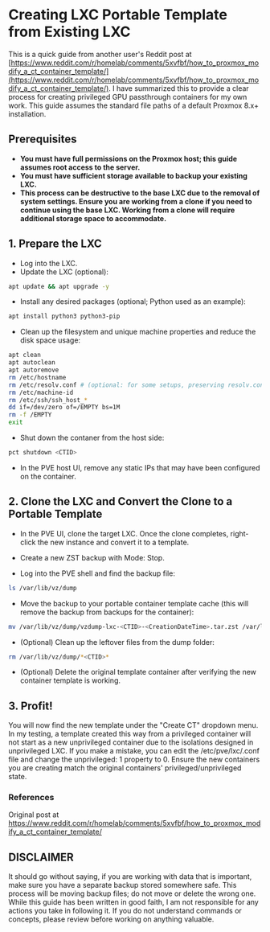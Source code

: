 # Creating LXC Portable Template from Existing LXC

This is a quick guide from another user's Reddit post at [https://www.reddit.com/r/homelab/comments/5xvfbf/how_to_proxmox_modify_a_ct_container_template/](https://www.reddit.com/r/homelab/comments/5xvfbf/how_to_proxmox_modify_a_ct_container_template/). I have summarized this to provide a clear process for creating privileged GPU passthrough containers for my own work. This guide assumes the standard file paths of a default Proxmox 8.x+ installation.

## Prerequisites

- **You must have full permissions on the Proxmox host; this guide assumes root access to the server.**
- **You must have sufficient storage available to backup your existing LXC.**
- **This process can be destructive to the base LXC due to the removal of system settings. Ensure you are working from a clone if you need to continue using the base LXC. Working from a clone will require additional storage space to accommodate.**

## 1. Prepare the LXC

- Log into the LXC.
- Update the LXC (optional):
```bash
apt update && apt upgrade -y
```

- Install any desired packages (optional; Python used as an example):
```bash
apt install python3 python3-pip
```

- Clean up the filesystem and unique machine properties and reduce the disk space usage:
```bash
apt clean
apt autoclean
apt autoremove
rm /etc/hostname
rm /etc/resolv.conf # (optional: for some setups, preserving resolv.conf might be necessary if there are specific DNS settings required.)
rm /etc/machine-id
rm /etc/ssh/ssh_host_*
dd if=/dev/zero of=/EMPTY bs=1M
rm -f /EMPTY
exit
```

- Shut down the contaner from the host side:
```bash
pct shutdown <CTID>
```

- In the PVE host UI, remove any static IPs that may have been configured on the container.

## 2. Clone the LXC and Convert the Clone to a Portable Template
- In the PVE UI, clone the target LXC. Once the clone completes, right-click the new instance and convert it to a template.

- Create a new ZST backup with Mode: Stop.

- Log into the PVE shell and find the backup file:
```bash
ls /var/lib/vz/dump
```

- Move the backup to your portable container template cache (this will remove the backup from backups for the container):
```bash
mv /var/lib/vz/dump/vzdump-lxc-<CTID>-<CreationDateTime>.tar.zst /var/lib/vz/template/cache/<descriptive-name-for-template>.tar.zst
```
- (Optional) Clean up the leftover files from the dump folder:
```bash
rm /var/lib/vz/dump/*<CTID>*
```

- (Optional) Delete the original template container after verifying the new container template is working.

## 3. Profit!
You will now find the new template under the "Create CT" dropdown menu. In my testing, a template created this way from a privileged container will not start as a new unprivileged container due to the isolations designed in unprivileged LXC. If you make a mistake, you can edit the /etc/pve/lxc/<CTID>.conf file and change the unprivileged: 1 property to 0. Ensure the new containers you are creating match the original containers' privileged/unprivileged state.

### References
Original post at https://www.reddit.com/r/homelab/comments/5xvfbf/how_to_proxmox_modify_a_ct_container_template/

## DISCLAIMER
It should go without saying, if you are working with data that is important, make sure you have a separate backup stored somewhere safe. This process will be moving backup files; do not move or delete the wrong one. While this guide has been written in good faith, I am not responsible for any actions you take in following it. If you do not understand commands or concepts, please review before working on anything valuable.

